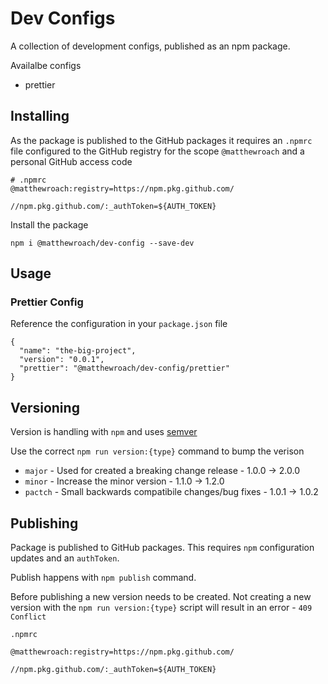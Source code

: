 # Dev Configs

A collection of development configs, published as an npm package.

Availalbe configs

- prettier

## Installing

As the package is published to the GitHub packages it requires an `.npmrc` file configured to the GitHub registry for the scope `@matthewroach` and a personal GitHub access code

```
# .npmrc
@matthewroach:registry=https://npm.pkg.github.com/

//npm.pkg.github.com/:_authToken=${AUTH_TOKEN}

```

Install the package

```
npm i @matthewroach/dev-config --save-dev
```

## Usage

### Prettier Config

Reference the configuration in your `package.json` file

```
{
  "name": "the-big-project",
  "version": "0.0.1",
  "prettier": "@matthewroach/dev-config/prettier"
}
```

## Versioning

Version is handling with `npm` and uses [semver](https://semver.org)

Use the correct `npm run version:{type}` command to bump the verison

- `major` - Used for created a breaking change release - 1.0.0 -> 2.0.0
- `minor` - Increase the minor version - 1.1.0 -> 1.2.0
- `pactch` - Small backwards compatibile changes/bug fixes - 1.0.1 -> 1.0.2

## Publishing

Package is published to GitHub packages. This requires `npm` configuration updates and an `authToken`.

Publish happens with `npm publish` command.

Before publishing a new version needs to be created. Not creating a new version with the `npm run version:{type}` script will result in an error - `409 Conflict`

`.npmrc`

```
@matthewroach:registry=https://npm.pkg.github.com/

//npm.pkg.github.com/:_authToken=${AUTH_TOKEN}
```
